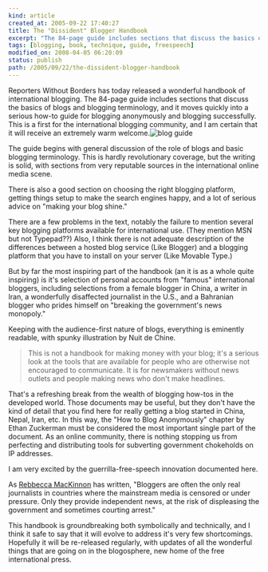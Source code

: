 ```yaml
---
kind: article
created_at: 2005-09-22 17:40:27
title: The "Dissident" Blogger Handbook
excerpt: "The 84-page guide includes sections that discuss the basics of blogs and blogging terminology, and it moves quickly into a serious how-to guide for blogging anonymously and blogging successfully."
tags: [blogging, book, technique, guide, freespeech]
modified_on: 2008-04-05 06:20:09
status: publish 
path: /2005/09/22/the-dissident-blogger-handbook
---
```


Reporters Without Borders has today released a wonderful handbook of international blogging. The 84-page guide includes sections that discuss the basics of blogs and blogging terminology, and it moves quickly into a serious how-to guide for blogging anonymously and blogging successfully. This is a first for the international blogging community, and I am certain that it will receive an extremely warm welcome.<img alt="blog guide" src="/static/images/blogguide.jpg" />

The guide begins with general discussion of the role of blogs and basic blogging terminology. This is hardly revolutionary coverage, but the writing is solid, with sections from very reputable sources in the international online media scene.

There is also a good section on choosing the right blogging platform, getting things setup to make the search engines happy, and a  lot of serious advice on "making your blog shine."

There are a few problems in the text, notably the failure to mention several key blogging platforms available for international use. (They mention MSN but not Typepad??) Also, I think there is not adequate description of the differences between a hosted blog service (Like Blogger) and a blogging platform that you have to install on your server (Like Movable Type.)  

But by far the most inspiring part of the handbook (an it is as a whole quite inspiring) is it's selection of personal accounts from "famous" international bloggers, including selections from a female blogger in China, a writer in Iran, a wonderfully disaffected journalist in the U.S., and a Bahranian blogger who prides himself on "breaking the government's news monopoly."

Keeping with the audience-first nature of blogs, everything is eminently readable, with spunky illustration by Nuit de Chine.  

<blockquote>
  This is not a handbook for making money with your blog; it's a serious look at the tools that are available for people who are otherwise not encouraged to communicate. It is for newsmakers without news outlets and people making news who don't make headlines.
</blockquote>

That's a refreshing break from the wealth of blogging how-tos in the developed world. Those documents may be useful, but they don't have the kind of detail that you find here for really getting a blog started in China, Nepal, Iran, etc. In this way, the "How to Blog Anonymously" chapter by Ethan Zuckerman must be considered the most important single part of the document. As an online community, there is nothing stopping us from perfecting and distributing tools for subverting government chokeholds on IP addresses. 

I am very excited by the guerrilla-free-speech innovation documented here.

As <a href="http://rconversation.com">Rebbecca MacKinnon</a> has written, "Bloggers are often the only real journalists in countries where the mainstream media is censored or under pressure. Only they provide independent news, at the risk of displeasing the government and sometimes courting arrest."

This handbook is groundbreaking both symbolically and technically, and I think it safe to say that it will evolve to address it's very few shortcomings. Hopefully it will be re-released regularly, with updates of all the wonderful things that are going on in the blogosphere, new home of the free international press.